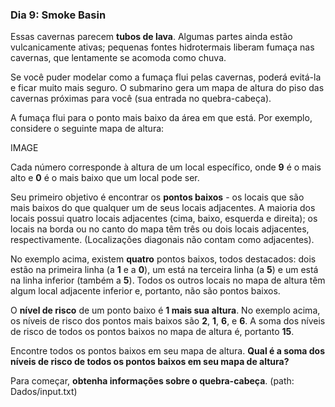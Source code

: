 ### Dia 9: Smoke Basin

Essas cavernas parecem **tubos de lava**. Algumas partes ainda estão vulcanicamente ativas; pequenas fontes hidrotermais liberam fumaça nas cavernas, que lentamente se acomoda como chuva.

Se você puder modelar como a fumaça flui pelas cavernas, poderá evitá-la e ficar muito mais seguro. O submarino gera um mapa de altura do piso das cavernas próximas para você (sua entrada no quebra-cabeça).

A fumaça flui para o ponto mais baixo da área em que está. Por exemplo, considere o seguinte mapa de altura:

IMAGE

Cada número corresponde à altura de um local específico, onde **9** é o mais alto e **0** é o mais baixo que um local pode ser.

Seu primeiro objetivo é encontrar os **pontos baixos** - os locais que são mais baixos do que qualquer um de seus locais adjacentes. A maioria dos locais possui quatro locais adjacentes (cima, baixo, esquerda e direita); os locais na borda ou no canto do mapa têm três ou dois locais adjacentes, respectivamente. (Localizações diagonais não contam como adjacentes).

No exemplo acima, existem **quatro** pontos baixos, todos destacados: dois estão na primeira linha (a **1** e a **0**), um está na terceira linha (a **5**) e um está na linha inferior (também a **5**). Todos os outros locais no mapa de altura têm algum local adjacente inferior e, portanto, não são pontos baixos.

O **nível de risco** de um ponto baixo é **1 mais sua altura**. No exemplo acima, os níveis de risco dos pontos mais baixos são **2**, **1**, **6**, e **6**. A soma dos níveis de risco de todos os pontos baixos no mapa de altura é, portanto **15**.

Encontre todos os pontos baixos em seu mapa de altura. **Qual é a soma dos níveis de risco de todos os pontos baixos em seu mapa de altura?**

Para começar, **obtenha informações sobre o quebra-cabeça**. (path: Dados/input.txt)

